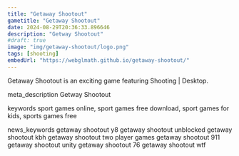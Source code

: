 ```yaml
---
title: "Getaway Shootout"
gametitle: "Getaway Shootout"
date: 2024-08-29T20:36:33.896646
description: "Getway Shootout"
#draft: true
image: "img/getaway-shootout/logo.png"
tags: [shooting]
embedUrl: "https://webglmath.github.io/getaway-shootout/"
---
```


Getaway Shootout is an exciting game featuring Shooting | Desktop.

meta_description
Getway Shootout


keywords
sport games online, sport games free download, sport games for kids, sports games free


news_keywords
getaway shootout y8 getaway shootout unblocked getaway shootout kbh getaway shootout two player games getaway shootout 911 getaway shootout unity getaway shootout 76 getaway shootout wtf

